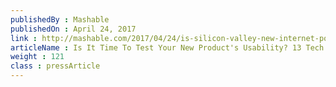 ```yaml
---
publishedBy : Mashable
publishedOn : April 24, 2017
link : http://mashable.com/2017/04/24/is-silicon-valley-new-internet-possible-or-not/#tMCpknu3LPqy
articleName : Is It Time To Test Your New Product's Usability? 13 Tech Experts Weigh In
weight : 121 
class : pressArticle
---
```

